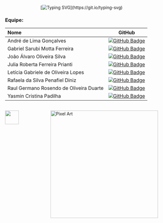 <div align=center>

[![Typing SVG](https://readme-typing-svg.demolab.com?font=Fira+Code&duration=4000&color=602DF7&center=true&vCenter=true&multiline=true&width=435&height=150&lines=Este+perfil+%C3%A9+destinado+ao+projeto+;API+(Aprendizagem+por+Projetos;Integrados)+%7C+Fatec+-+SJC)](https://git.io/typing-svg)

</div>


### Equipe:

| Nome                                  |                                                                                                                                                      GitHub                                                                                                                                                      |
| :------------------------------------ | :-------------------------------------------------------------------------------------------------------------------------------------------------------------------------------------------------------------------------------------------------------------------------------------------------------------------------: |
|   André de Lima Gonçalves         |     [![GitHub Badge](https://img.shields.io/badge/GitHub-111217?style=flat-square&logo=github&logoColor=white)](https://github.com/DevAndre9312)              |
| Gabriel Sarubi Motta Ferreira |      [![GitHub Badge](https://img.shields.io/badge/GitHub-111217?style=flat-square&logo=github&logoColor=white)](https://github.com/GabrielSarubi-7)     |
| João Álvaro Oliveira Silva              |         [![GitHub Badge](https://img.shields.io/badge/GitHub-111217?style=flat-square&logo=github&logoColor=white)](https://github.com/JoaoAlv4ro)|
| Julia Roberta Ferreira Prianti                 |         [![GitHub Badge](https://img.shields.io/badge/GitHub-111217?style=flat-square&logo=github&logoColor=white)](https://github.com/juliaprianti06)        |
| Letícia Gabriele de Oliveira Lopes       |           [![GitHub Badge](https://img.shields.io/badge/GitHub-111217?style=flat-square&logo=github&logoColor=white)](https://github.com/Leti-10)          |
| Rafaela da Silva Penafiel Diniz       |           [![GitHub Badge](https://img.shields.io/badge/GitHub-111217?style=flat-square&logo=github&logoColor=white)](https://github.com/rafaelapenafiel)          |
| Raul Germano Rosendo de Oliveira Duarte       |           [![GitHub Badge](https://img.shields.io/badge/GitHub-111217?style=flat-square&logo=github&logoColor=white)](https://github.com/Raul-Germano-Rosendo)          |
| Yasmin Cristina Padilha       |           [![GitHub Badge](https://img.shields.io/badge/GitHub-111217?style=flat-square&logo=github&logoColor=white)](https://github.com/yaspadilha)          |




<br>

<img src="https://github.com/user-attachments/assets/0172c881-902b-4b82-b01a-fa3a1f033c75" alt="Pixel Art" align="right" width="354">

<div align="left">
  <img src="https://skillicons.dev/icons?i=html,css,bootstrap,figma" height="45" />
</div>
